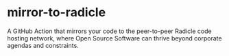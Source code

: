 # mirror-to-radicle
A GitHub Action that mirrors your code to the peer-to-peer Radicle code hosting network, where Open Source Software can thrive beyond corporate agendas and constraints.
